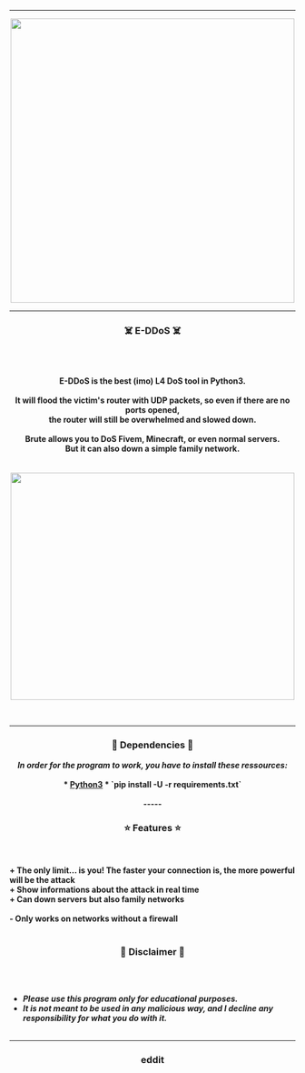 -----

<p align="center">
<img src="https://i.imgur.com/ir2m39V.png", width="500", height="500">
</p>

-----

### <p align="center">☠️ E-DDoS ☠️</p>

<br><br>
<p align="center">
<strong>
E-DDoS is the best (imo) L4 DoS tool in Python3.
<br><br>
It will flood the victim's router with UDP packets, so even if there are no ports opened,
<br>
the router will still be overwhelmed and slowed down.
<br><br>
Brute allows you to DoS Fivem, Minecraft, or even normal servers.
<br>
But it can also down a simple family network.
<br><br><br>
</strong>
<img src="https://cdn.discordapp.com/attachments/940036299941904405/994447869736128573/zyro-image_7.png" width="500", height="400">
</p>
<br>

-----
### <p align="center">📀 Dependencies 📀</p>
<p align="center"><strong><i>In order for the program to work, you have to install these ressources:</i></strong</p>
<br><br>
* <a href="https://www.python.org/ftp/python/3.9.13/python-3.9.13-amd64.exe">Python3</a>
* `pip install -U -r requirements.txt`
<br><br>
-----

### <p align="center">⭐ Features ⭐</p>
<br><br>
<strong>+ The only limit... is you! The faster your connection is, the more powerful will be the attack</strong>
<br>
<strong>+ Show informations about the attack in real time</strong>
<br>
<strong>+ Can down servers but also family networks</strong>
<br>
<br>
<strong>- Only works on networks without a firewall</strong>
<br><br>


### <p align="center">📌 Disclaimer 📌</p>

<br><br>
* ***Please use this program only for educational purposes.***
* ***It is not meant to be used in any malicious way, and I decline any responsibility for what you do with it.***
<br><br>
-----
### <p align="center">eddit</p>
